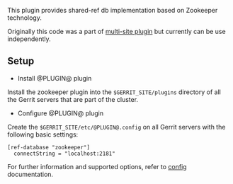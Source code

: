 This plugin provides shared-ref db implementation based on Zookeeper technology.

Originally this code was a part of [multi-site plugin](https://gerrit.googlesource.com/plugins/multi-site/) but currently can be use independently.

## Setup

* Install @PLUGIN@ plugin

Install the zookeeper plugin into the `$GERRIT_SITE/plugins` directory of all
the Gerrit servers that are part of the cluster.

* Configure @PLUGIN@ plugin 

Create the `$GERRIT_SITE/etc/@PLUGIN@.config` on all Gerrit servers with the
following basic settings:

```
[ref-database "zookeeper"]
  connectString = "localhost:2181"
```

For further information and supported options, refer to [config](config.md)
documentation.
